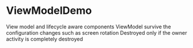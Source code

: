 # ViewModelDemo
View model and lifecycle aware components
ViewModel survive the configuration changes such as screen rotation
Destroyed only if the owner activity is completely destroyed


